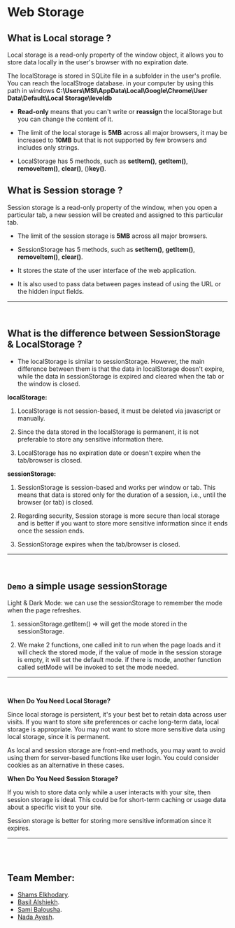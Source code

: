 <div>
    <h1> Web Storage</h1>
</div>

## **What is Local storage ?**

Local storage is a read-only property of the window object, it allows you to store data locally in the user's browser with
no expiration date.

The localStorage is stored in SQLite file in a subfolder in the user's profile. You can reach the localStroge database.
in your computer by using this path in windows **C:\Users\MSI\AppData\Local\Google\Chrome\User Data\Default\Local Storage\leveldb**

- **Read-only** means that you can't write or **reassign** the localStorage but you can change the content of it.

- The limit of the local storage is **5MB** across all major browsers, it may be increased to **10MB** but that is not supported 
  by few browsers and includes only strings.

- LocalStorage has 5 methods, such as **setItem()**,  **getItem()**,  **removeItem()**,  **clear()**, ()**key()**.

## **What is Session storage ?**

Session storage is a read-only property of the window, when you open a particular tab, a new session will be created and assigned to
this particular tab.

- The limit of the session storage is **5MB** across all major browsers.

- SessionStorage has 5 methods, such as **setItem()**,  **getItem()**,  **removeItem()**,  **clear()**.

- It stores the state of the user interface of the web application.

- It is also used to pass data between pages instead of using the URL or the hidden input fields.

---
<br>

## **What is the difference between SessionStorage & LocalStorage ?**

- The localStorage is similar to sessionStorage. However, the main difference between them is that the data in localStorage doesn't expire, while the data in sessionStorage is expired and cleared when the tab or the window is closed.

**localStorage:**

1. LocalStorage is not session-based, it must be deleted via javascript or manually.

2. Since the data stored in the localStorage is permanent, it is not preferable to store any sensitive information there.

3. LocalStorage has no expiration date or doesn't expire when the tab/browser is closed.

**sessionStorage:**

1. SessionStorage is session-based and works per window or tab. This means that data is stored only for the duration of a session, i.e., until the browser (or tab) is closed.

2. Regarding security, Session storage is more secure than local storage and is better if you want to store more sensitive information since it ends once the session ends.

3. SessionStorage expires when the tab/browser is closed.

---
<br>

## **```Demo``` a simple usage sessionStorage**

Light & Dark Mode: we can use the sessionStorage to remember the mode when the page refreshes.

1. sessionStorage.getItem() => will get the mode stored in the sessionStorage.

2. We make 2 functions, one called init to run when the page loads and it will check the stored mode, if the value of mode in the session storage is empty, it will set the default mode. if there is mode, another function called setMode will be invoked to set the mode needed.

---
<br>

**When Do You Need Local Storage?**

Since local storage is persistent, it's your best bet to retain data across user visits. If you want to store site preferences or cache long-term data, local storage is appropriate. You may not want to store more sensitive data using local storage, since it is permanent.

As local and session storage are front-end methods, you may want to avoid using them for server-based functions like user login. You could consider cookies as an alternative in these cases.

**When Do You Need Session Storage?**

If you wish to store data only while a user interacts with your site, then session storage is ideal. This could be for short-term caching or usage data about a specific visit to your site.

Session storage is better for storing more sensitive information since it expires.

---
<br>
<br>

## **Team Member:**

- [Shams Elkhodary](https://github.com/shamskhodary).
- [Basil Alshiekh](https://github.com/Bas-Shiekh).
- [Sami Balousha](https://github.com/sam96B).
- [Nada Ayesh](https://github.com/nadasuhailAyesh12).